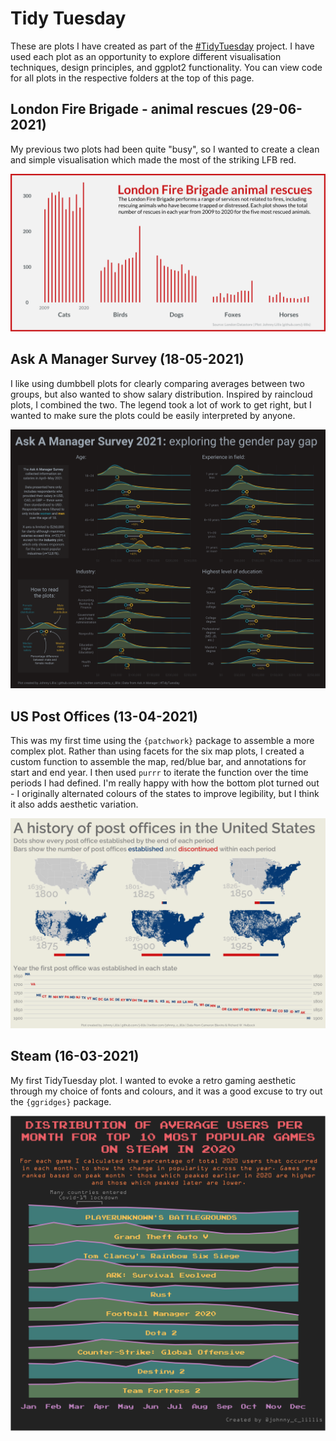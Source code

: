 Tidy Tuesday
================
These are plots I have created as part of the [#TidyTuesday](https://github.com/rfordatascience/tidytuesday) project. I have used each plot as an opportunity to explore different visualisation techniques, design principles, and ggplot2 functionality. You can view code for all plots in the respective folders at the top of this page.


## London Fire Brigade - animal rescues (29-06-2021)

My previous two plots had been quite "busy", so I wanted to create a clean and simple visualisation which made the most of the striking LFB red.

![London Fire Brigade - animal rescues](https://raw.githubusercontent.com/j-lillis/Tidy-Tuesday/main/Animal%20Rescues%20(29-06-2021)/animal_rescues_plot.png)


## Ask A Manager Survey (18-05-2021)

I like using dumbbell plots for clearly comparing averages between two groups, but also wanted to show salary distribution. Inspired by raincloud plots, I combined the two. The legend took a lot of work to get right, but I wanted to make sure the plots could be easily interpreted by anyone.

![Ask A Manager Survey](https://raw.githubusercontent.com/j-lillis/Tidy-Tuesday/main/Ask%20A%20Manager%20survey%20(18-05-2021)/ask_a_manager_survey_plot.png)


## US Post Offices (13-04-2021)

This was my first time using the `{patchwork}` package to assemble a more complex plot. Rather than using facets for the six map plots, I created a custom function to assemble the map, red/blue bar, and annotations for start and end year. I then used `purrr` to iterate the function over the time periods I had defined. I'm really happy with how the bottom plot turned out - I originally alternated colours of the states to improve legibility, but I think it also adds aesthetic variation.

![US Post Offices](https://raw.githubusercontent.com/j-lillis/Tidy-Tuesday/main/US%20Post%20Offices%20(13-04-2021)/post_offices_plot.png)


## Steam (16-03-2021)

My first TidyTuesday plot. I wanted to evoke a retro gaming aesthetic through my choice of fonts and colours, and it was a good excuse to try out the `{ggridges}` package.

![Steam plot](https://raw.githubusercontent.com/j-lillis/Tidy-Tuesday/main/Steam%20(16-03-2021)/steam_plot.png)


